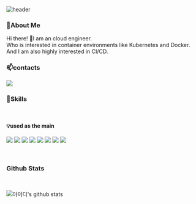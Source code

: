![header](https://capsule-render.vercel.app/api?type=waving&color=gradient&height=308&section=header&text=Good%20to%20see%20you%20%F0%9F%A4%97&desc=This%20is%20AiLEE96%20Github&descSize=30&descAlign=63&fontAlignY=40)

### 👀About Me

Hi there! 👲I am an cloud engineer. <br/>
Who is interested in container environments like Kubernetes and Docker. <br/>
And I am also highly interested in CI/CD.

### 📫contacts
<a href="mailto:dlc12233@gmail.com"><img src="https://img.shields.io/badge/Gmail-red?style=flat-square&logo=gmail&logoColor=white&link=mailto:자신의이메일"/></a>

### 💪Skills
<br/>

#### 💡used as the main <br/>

<img src="https://img.shields.io/badge/Python-3776AB?style=for-the-badge&logo=Python&&logoColor=white"/> <img src="https://img.shields.io/badge/Djanog-092E20?style=for-the-badge&logo=django&&logoColor=black"/> <img src="https://img.shields.io/badge/mysql-4479A1?style=for-the-badge&logo=mysql&&logoColor=black"/> <img src="https://img.shields.io/badge/AWS-232F3E?style=for-the-badge&logo=amazon AWS&&logoColor=blue"/> <img src="https://img.shields.io/badge/kubernetes-326CE5?style=for-the-badge&logo=kubernetes&&logoColor=black"/> <img src="https://img.shields.io/badge/jenkins-D24939?style=for-the-badge&logo=jenkins&&logoColor=black"/> <img src="https://img.shields.io/badge/docker-2496ED?style=for-the-badge&logo=docker&&logoColor=black"/> <img src="https://img.shields.io/badge/linux-FCC624?style=for-the-badge&logo=linux&&logoColor=black"/>

<br/>

### Github Stats

<br/>

![아이디's github stats](https://github-readme-stats.vercel.app/api?username=AiLEE96&show_icons=true)
